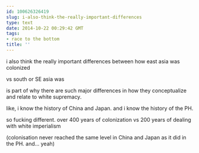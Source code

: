 ```yaml
---
id: 100626326419
slug: i-also-think-the-really-important-differences
type: text
date: 2014-10-22 00:29:42 GMT
tags:
- race to the bottom
title: ''
---
```

i also think the really important differences between how east asia was colonized 

vs south or SE asia was 

is part of why there are such major differences in how they conceptualize and relate to white supremacy. 

like, i know the history of China and Japan. and i know the history of the PH. 

so fucking different. over 400 years of colonization vs 200 years of dealing with white imperialism

(colonisation never reached the same level in China and Japan as it did in the PH. and... yeah)
